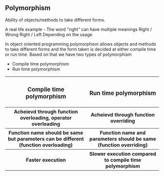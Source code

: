 ## Polymorphism

Ability of objects/methods to take different forms.

A real life example -
The word "right" can have multiple meanings
Right / Wrong
Right / Left
Depending on the usage

In object oriented programming polymorphism allows objects and methods to take different forms and the form taken is decided at either compile time or run time. Based on that we have two types of polymorphism

- Compile time polymorphism
- Run time polymorphism

<table>
  <tr></tr>
  <tr>
    <th> 
      <h3> Compile time polymorphism </h3>
    </th>
    <th>
      <h3>Run time polymorphism </h3>
    </th>
  </tr>
  <tr>
    <th>
      Acheievd through function overloading, operator overloading 
    </th>
    <th>Acheievd through function overriding</th>
  </tr>
  <tr>
    <th>
      Function name should be same but parameters can be different (function overloading)
    </th>
    <th>
      Function name and parameters should be same (function overriding)
    </th>
  </tr>
  <tr>
    <th>Faster execution</th>
    <th>Slower execution compared to compile time polymorphism</th>
  </tr>

</table>
